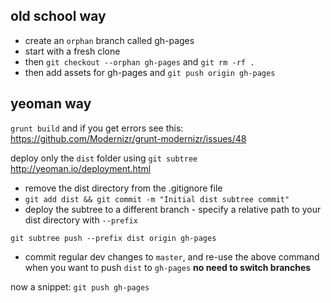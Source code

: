 ## old school way
- create an `orphan` branch called gh-pages
- start with a fresh clone
- then `git checkout --orphan gh-pages` and `git rm -rf .`
- then add assets for gh-pages and `git push origin gh-pages`

## yeoman way 
`grunt build` and if you get errors see this: https://github.com/Modernizr/grunt-modernizr/issues/48

deploy only the `dist` folder using `git subtree` http://yeoman.io/deployment.html

- remove the dist directory from the .gitignore file
- `git add dist && git commit -m "Initial dist subtree commit"`
- deploy the subtree to a different branch - specify a relative path to your dist directory with `--prefix`
```
git subtree push --prefix dist origin gh-pages
``` 
- commit regular dev changes to `master`, and re-use the above command when you want to push `dist` to `gh-pages` **no need to switch branches**

now a snippet: `git push gh-pages`